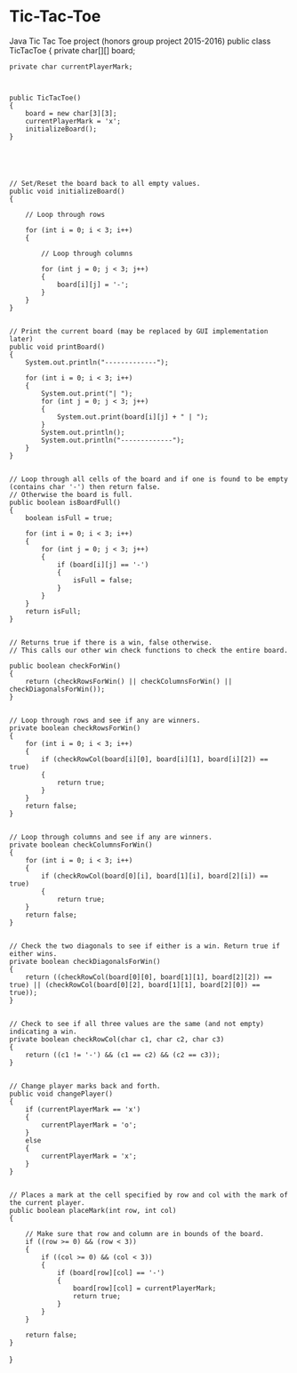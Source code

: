 # Tic-Tac-Toe
Java Tic Tac Toe project (honors group project 2015-2016)
public class TicTacToe 
{
    private char[][] board; 

    private char currentPlayerMark;

             

    public TicTacToe() 
    {
        board = new char[3][3];
        currentPlayerMark = 'x';
        initializeBoard();
    }

     

     

    // Set/Reset the board back to all empty values.
    public void initializeBoard() 
    {
         
        // Loop through rows

        for (int i = 0; i < 3; i++) 
        {
             
            // Loop through columns
            
            for (int j = 0; j < 3; j++) 
            {
                board[i][j] = '-';
            }
        }
    }
     
     
    // Print the current board (may be replaced by GUI implementation later)
    public void printBoard() 
    {
        System.out.println("-------------");
         
        for (int i = 0; i < 3; i++) 
        {
            System.out.print("| ");
            for (int j = 0; j < 3; j++)
            {
                System.out.print(board[i][j] + " | ");
            }
            System.out.println();
            System.out.println("-------------");
        }
    }
     
     
    // Loop through all cells of the board and if one is found to be empty (contains char '-') then return false.
    // Otherwise the board is full.
    public boolean isBoardFull() 
    {
        boolean isFull = true;
         
        for (int i = 0; i < 3; i++) 
        {
            for (int j = 0; j < 3; j++) 
            {
                if (board[i][j] == '-') 
                {
                    isFull = false;
                }
            }
        }
        return isFull;
    }
     
     
    // Returns true if there is a win, false otherwise.
    // This calls our other win check functions to check the entire board.
    
    public boolean checkForWin() 
    {
        return (checkRowsForWin() || checkColumnsForWin() || checkDiagonalsForWin());
    }
     
     
    // Loop through rows and see if any are winners.
    private boolean checkRowsForWin() 
    {
        for (int i = 0; i < 3; i++) 
        {
            if (checkRowCol(board[i][0], board[i][1], board[i][2]) == true) 
            {
                return true;
            }
        }
        return false;
    }
     
     
    // Loop through columns and see if any are winners.
    private boolean checkColumnsForWin() 
    {
        for (int i = 0; i < 3; i++) 
        {
            if (checkRowCol(board[0][i], board[1][i], board[2][i]) == true) 
            {
                return true;
        }
        return false;
    }
     
     
    // Check the two diagonals to see if either is a win. Return true if either wins.
    private boolean checkDiagonalsForWin() 
    {
        return ((checkRowCol(board[0][0], board[1][1], board[2][2]) == true) || (checkRowCol(board[0][2], board[1][1], board[2][0]) == true));
    }
     
     
    // Check to see if all three values are the same (and not empty) indicating a win.
    private boolean checkRowCol(char c1, char c2, char c3) 
    {
        return ((c1 != '-') && (c1 == c2) && (c2 == c3));
    }
     
     
    // Change player marks back and forth.
    public void changePlayer() 
    {
        if (currentPlayerMark == 'x') 
        {
            currentPlayerMark = 'o';
        }
        else 
        {
            currentPlayerMark = 'x';
        }
    }
     
     
    // Places a mark at the cell specified by row and col with the mark of the current player.
    public boolean placeMark(int row, int col) 
    {
         
        // Make sure that row and column are in bounds of the board.
        if ((row >= 0) && (row < 3)) 
        {
            if ((col >= 0) && (col < 3)) 
            {
                if (board[row][col] == '-') 
                {
                    board[row][col] = currentPlayerMark;
                    return true;
                }
            }
        }
         
        return false;
    }
}
